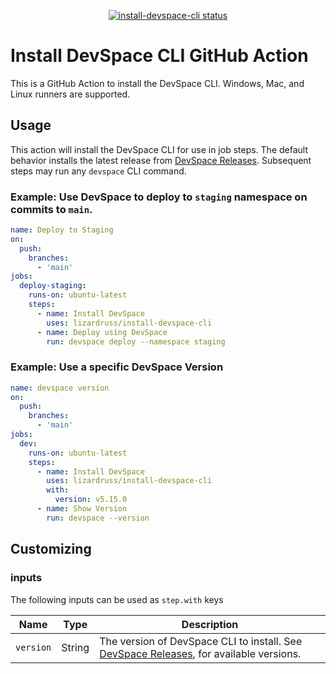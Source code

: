 <p align="center">
  <a href="https://github.com/lizardruss/install-devspace-cli/actions"><img alt="install-devspace-cli status" src="https://github.com/lizardruss/install-devspace-cli/workflows/build-test/badge.svg"></a>
</p>

# Install DevSpace CLI GitHub Action

This is a GitHub Action to install the DevSpace CLI. Windows, Mac, and Linux runners are supported.

## Usage

This action will install the DevSpace CLI for use in job steps. The default behavior installs the latest release from [DevSpace Releases](https://github.com/loft-sh/devspace/releases). Subsequent steps may run any `devspace` CLI command.

### Example: Use DevSpace to deploy to `staging` namespace on commits to `main`.
```yaml
name: Deploy to Staging
on:
  push:
    branches:
      - 'main'
jobs:
  deploy-staging:
    runs-on: ubuntu-latest
    steps:
      - name: Install DevSpace
        uses: lizardruss/install-devspace-cli
      - name: Deploy using DevSpace
        run: devspace deploy --namespace staging
```

### Example: Use a specific DevSpace Version
```yaml
name: devspace version
on:
  push:
    branches:
      - 'main'
jobs:
  dev:
    runs-on: ubuntu-latest
    steps:
      - name: Install DevSpace
        uses: lizardruss/install-devspace-cli
        with:
          version: v5.15.0
      - name: Show Version
        run: devspace --version
```

## Customizing

### inputs

The following inputs can be used as `step.with` keys

| Name                | Type     | Description                        |
|---------------------|----------|------------------------------------|
| `version`           | String   | The version of DevSpace CLI to install. See [DevSpace Releases](https://github.com/loft-sh/devspace/releases), for available versions.